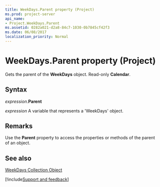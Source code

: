 ```yaml
---
title: WeekDays.Parent property (Project)
ms.prod: project-server
api_name:
- Project.WeekDays.Parent
ms.assetid: 0282a021-d2a8-84c7-1030-0b7845cf42f3
ms.date: 06/08/2017
localization_priority: Normal
---
```



# WeekDays.Parent property (Project)

Gets the parent of the  **WeekDays** object. Read-only **Calendar**.


## Syntax

_expression_.**Parent**

_expression_ A variable that represents a 'WeekDays' object.


## Remarks

Use the  **Parent** property to access the properties or methods of the parent of an object.


## See also


[WeekDays Collection Object](Project.weekdays.md)

[!include[Support and feedback](~/includes/feedback-boilerplate.md)]